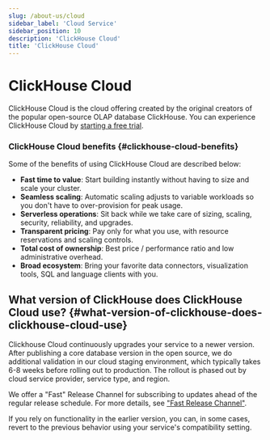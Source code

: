 ```yaml
---
slug: /about-us/cloud
sidebar_label: 'Cloud Service'
sidebar_position: 10
description: 'ClickHouse Cloud'
title: 'ClickHouse Cloud'
---
```


# ClickHouse Cloud

ClickHouse Cloud is the cloud offering created by the original creators of the popular open-source OLAP database ClickHouse. 
You can experience ClickHouse Cloud by [starting a free trial](https://console.clickhouse.cloud/signUp).

### ClickHouse Cloud benefits {#clickhouse-cloud-benefits}

Some of the benefits of using ClickHouse Cloud are described below:

- **Fast time to value**: Start building instantly without having to size and scale your cluster.
- **Seamless scaling**: Automatic scaling adjusts to variable workloads so you don't have to over-provision for peak usage.
- **Serverless operations**: Sit back while we take care of sizing, scaling, security, reliability, and upgrades.
- **Transparent pricing**: Pay only for what you use, with resource reservations and scaling controls.
- **Total cost of ownership**: Best price / performance ratio and low administrative overhead.
- **Broad ecosystem**: Bring your favorite data connectors, visualization tools, SQL and language clients with you.

<!--
## OSS vs ClickHouse Cloud comparison {#oss-vs-clickhouse-cloud}

| Feature                        | Benefits                                                                                                                                                                                                                                                                                                   | OSS ClickHouse  | ClickHouse Cloud  |
|--------------------------------|------------------------------------------------------------------------------------------------------------------------------------------------------------------------------------------------------------------------------------------------------------------------------------------------------------|-----------------|-------------------|
| **Deployment modes**           | ClickHouse provides flexibility to self-manage with open-source or deploy in the cloud. Use ClickHouse Local for local files without a server or chDB to embed ClickHouse directly into your application.                                                                                                  | ✅               | ✅                 |
| **Storage**                    | As an open-source and cloud-hosted product, ClickHouse can be deployed in both shared-disk and shared-nothing architectures.                                                                                                                                                                               | ✅               | ✅                 |
| **Monitoring and alerting**    | Monitoring and alerting about the status of your services is critical to ensuring optimal performance and a proactive approach to detect and triage potential issues.                                                                                                                                      | ✅               | ✅                 |
| **ClickPipes**                 | ClickPipes is ClickHouse's managed ingestion pipeline that allows you to seamlessly connect your external data sources like databases, APIs, and streaming services into ClickHouse Cloud, eliminating the need for managing pipelines, custom jobs, or ETL processes. It supports workloads of all sizes. | ❌               | ✅                 |
| **Pre-built integrations**     | ClickHouse provides pre-built integrations that connect ClickHouse to popular tools and services such as data lakes, SQL and language clients, visualization libraries, and more.                                                                                                                          | ❌               | ✅                 |
| **SQL console**                | The SQL console offers a fast, intuitive way to connect, explore, and query ClickHouse databases, featuring a slick caption, query interface, data import tools, visualizations, collaboration features, and GenAI-powered SQL assistance.                                                                 | ❌               | ✅                 |
| **Compliance**                 | ClickHouse Cloud compliance includes CCPA, EU-US DPF, GDPR, HIPAA, ISO 27001, ISO 27001 SoA, PCI DSS, SOC2. ClickHouse Cloud's security, availability, processing integrity, and confidentiality processes are all independently audited. Details: trust.clickhouse.com.                                   | ❌               | ✅                 |
| **Enterprise-grade security**  | Support for advanced security features such as SSO, multi-factor authentication, role-based access control (RBAC), private and secure connections with support for Private Link and Private Service Connect, IP filtering, customer-managed encryption keys (CMEK), and more.                              | ❌               | ✅                 |
| **Scaling and optimization**   | Seamlessly scales up or down based on workload, supporting both horizontal and vertical scaling. With automated backups, replication, and high availability, ClickHouse, it provides users with optimal resource allocation.                                                                               | ❌               | ✅                 |
| **Support services**           | Our best-in-class support services and open-source community resources provide coverage for whichever deployment model you choose.                                                                                                                                                                         | ❌               | ✅                 |
| **Database upgrades**          | Regular database upgrades are essential to establish a strong security posture and access the latest features and performance improvements.                                                                                                                                                                | ❌               | ✅                 |
| **Backups**                    | Backups and restore functionality ensures data durability and supports graceful recovery in the event of outages or other disruptions.                                                                                                                                                                     | ❌               | ✅                 |
| **Compute-compute separation** | Users can scale compute resources independently of storage, so teams and workloads can share the same storage and maintain dedicated compute resources. This ensures that the performance of one workload doesn't interfere with another, enhancing flexibility, performance, and cost-efficiency.         | ❌               | ✅                 |
| **Managed services**           | With a cloud-managed service, teams can focus on business outcomes and accelerate time-to-market without having to worry about the operational overhead of sizing, setup, and maintenance of ClickHouse.                                                                                                   | ❌               | ✅                 |
-->

## What version of ClickHouse does ClickHouse Cloud use? {#what-version-of-clickhouse-does-clickhouse-cloud-use}

Clickhouse Cloud continuously upgrades your service to a newer version. After publishing a core database version in the open source, we do additional validation in our cloud staging environment, which typically takes 6-8 weeks before rolling out to production. The rollout is phased out by cloud service provider, service type, and region.

We offer a "Fast" Release Channel for subscribing to updates ahead of the regular release schedule. For more details, see ["Fast Release Channel"](/manage/updates#fast-release-channel-early-upgrades).

If you rely on functionality in the earlier version, you can, in some cases, revert to the previous behavior using your service's compatibility setting.
